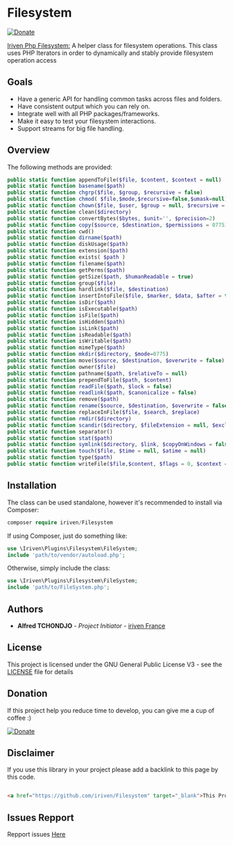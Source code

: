 # Filesystem
[![Donate](https://img.shields.io/badge/Donate-PayPal-green.svg)](https://www.paypal.com/cgi-bin/webscr?cmd=_s-xclick&hosted_button_id=XDCFPNTKUC4TU)

[Iriven Php Filesystem:](https://github.com/iriven/PhpLogger) A helper class for filesystem operations. This class uses PHP Iterators in order to dynamically and stably provide filesystem operation access

## Goals

* Have a generic API for handling common tasks across files and folders.
* Have consistent output which you can rely on.
* Integrate well with all PHP packages/frameworks.
* Make it easy to test your filesystem interactions.
* Support streams for big file handling.

## Overview

The following methods are provided:
```php
public static function appendToFile($file, $content, $context = null)
public static function basename($path)
public static function chgrp($file, $group, $recursive = false)
public static function chmod( $file,$mode,$recursive=false,$umask=null)
public static function chown($file, $user, $group = null, $recursive = false)
public static function clean($directory)
public static function convertBytes($bytes, $unit='', $precision=2)
public static function copy($source, $destination, $permissions = 0775)
public static function cwd()
public static function dirname($path)
public static function diskUsage($path)
public static function extension($path)
public static function exists( $path )
public static function filename($path)
public static function getPerms($path)
public static function getSize($path, $humanReadable = true)
public static function group($file)
public static function hardlink($file, $destination)
public static function insertIntoFile($file, $marker, $data, $after = true)
public static function isDir($path)
public static function isExecutable($path)
public static function isFile($path)
public static function isHidden($path)
public static function isLink($path)
public static function isReadable($path)
public static function isWritable($path)
public static function mimeType($path)
public static function mkdir($directory, $mode=0775)
public static function move($source, $destination, $overwrite = false)
public static function owner($file)
public static function pathname($path, $relativeTo = null)
public static function prependToFile($path, $content)
public static function readFile($path, $lock = false)
public static function readlink($path, $canonicalize = false)
public static function remove($path)
public static function rename($source, $destination, $overwrite = false)
public static function replaceInFile($file, $search, $replace)
public static function rmdir($directory)
public static function scandir($directory, $fileExtension = null, $excludeHidden=false, $childFirst=true)
public static function separator()
public static function stat($path)
public static function symlink($directory, $link, $copyOnWindows = false)
public static function touch($file, $time = null, $atime = null)
public static function type($path)
public static function writeFile($file,$content, $flags = 0, $context = null)

```
## Installation

The class can be used standalone, however it's recommended to install via Composer:
```php
composer require iriven/Filesystem
```
If using Composer, just do something like:
```php
use \Iriven\Plugins\Filesystem\FileSystem;
include 'path/to/vendor/autoload.php';
```
Otherwise, simply include the class:
```php
use \Iriven\Plugins\Filesystem\FileSystem;
include 'path/to/FileSystem.php';
```
## Authors

* **Alfred TCHONDJO** - *Project Initiator* - [iriven France](https://www.facebook.com/Tchalf)

## License

This project is licensed under the GNU General Public License V3 - see the [LICENSE](LICENSE) file for details

## Donation

If this project help you reduce time to develop, you can give me a cup of coffee :)

[![Donate](https://img.shields.io/badge/Donate-PayPal-green.svg)](https://www.paypal.com/cgi-bin/webscr?cmd=_s-xclick&hosted_button_id=XDCFPNTKUC4TU)

## Disclaimer

If you use this library in your project please add a backlink to this page by this code.

```html

<a href="https://github.com/iriven/Filesystem" target="_blank">This Project Uses Alfred's TCHONDJO  Filesystem Library.</a>
```
## Issues Repport
Repport issues [Here](https://github.com/iriven/Filesystem/issues)
